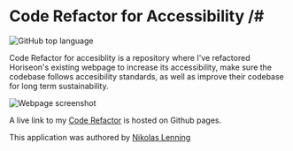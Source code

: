 # Code Refactor for Accessibility /#
  ![GitHub top language](https://img.shields.io/github/languages/top/nikolaslenning/code-refactor-for-accessibility)

Code Refactor for accesiblity is a repository  where I've refactored Horiseon's existing webpage to increase its accessibility, make sure the codebase follows accesibility standards, as well as improve their codebase for long term sustainability. 

![Webpage screenshot](/assets/images/digital-marketing-meeting.jpg)

A live link to my [Code Refactor](https://nikolaslenning.github.io/code-refactor-for-accessibility/) is hosted on Github pages.

This application was authored by [Nikolas Lenning](https://github.com/nikolaslenning)

